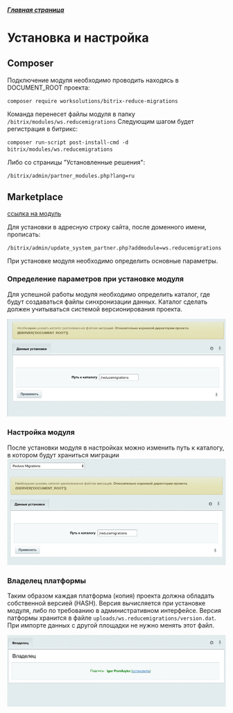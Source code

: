 ##### [Главная страница](../README.md)

# Установка и настройка

## Composer

Подключение модуля необходимо проводить находясь в DOCUMENT_ROOT проекта:

```
composer require worksolutions/bitrix-reduce-migrations
```
Команда перенесет файлы модуля в папку `/bitrix/modules/ws.reducemigrations`
Следующим шагом будет регистрация в битрикс:

```
composer run-script post-install-cmd -d bitrix/modules/ws.reducemigrations
```
Либо со страницы "Установленные решения":
```
/bitrix/admin/partner_modules.php?lang=ru
```

## Marketplace

[ссылка на модуль](http://marketplace.1c-bitrix.ru/solutions/ws.reducemigrations/)

Для установки в адресную строку сайта, после доменного имени, прописать:

```
/bitrix/admin/update_system_partner.php?addmodule=ws.reducemigrations
```

При установке модуля необходимо определить основные параметры.

### Определение параметров при установке модуля

Для успешной работы модуля необходимо определить каталог, где будут создаваться файлы синхронизации данных.
Каталог сделать должен учитываться системой версионирования проекта.

![Ввод параметров при установке модуля.](install_market.jpg)

### Настройка модуля

После установки модуля в настройках можно изменить путь к каталогу, в котором будут храниться миграции
![Настройка модуля.](settings_page.jpg)

### Владелец платформы

Таким образом каждая платформа (копия) проекта должна обладать собственной версией (HASH). Версия вычисляется при установке модуля,
либо по требованию в административном интерфейсе.
Версия патформы хранится в файле `uploads/ws.reducemigrations/version.dat`. При импорте данных с другой площадки не нужно менять этот файл.

![Версия платформы.](developer_version.jpg)
